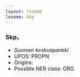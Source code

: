 ```yaml
---
layout: lexeme
lexeme: Skp
---
```


###  Skp₁

* _Suomen keskuspankki_
* UPOS:  PROPN
* Origins: 
* Possible NER class:  ORG

